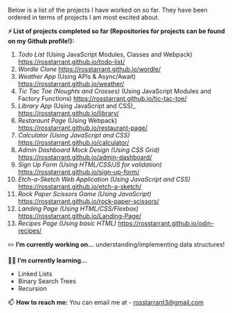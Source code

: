 Below is a list of the projects I have worked on so far. They have been ordered in terms of projects I am most excited about.

**⚡ List of projects completed so far (Repositories for projects can be found on my Github profile!):**
1. _Todo List_ (Using JavaScript Modules, Classes and Webpack) https://rosstarrant.github.io/todo-list/
2. _Wordle Clone_ https://rosstarrant.github.io/wordle/
3. _Weather App_ (Using APIs & Async/Await) https://rosstarrant.github.io/weather/
4. _Tic Tac Toe (Noughts and Crosses)_ (Using JavaScript Modules and Factory Functions) https://rosstarrant.github.io/tic-tac-toe/
5. _Library App_ (Using JavaScript and CSS)_ https://rosstarrant.github.io/library/
6. _Restaraunt Page_ (Using Webpack) https://rosstarrant.github.io/restaurant-page/
7. _Calculator (Using JavaScript and CSS)_ https://rosstarrant.github.io/calculator/
8. _Admin Dashboard Mock Design (Using CSS Grid)_ https://rosstarrant.github.io/admin-dashboard/
9. _Sign Up Form (Using HTML/CSS/JS for validation)_ https://rosstarrant.github.io/sign-up-form/
10. _Etch-a-Sketch Web Application (Using JavaScript and CSS)_ https://rosstarrant.github.io/etch-a-sketch/
11. _Rock Paper Scissors Game (Using JavaScript)_ https://rosstarrant.github.io/rock-paper-scissors/
12. _Landing Page (Using HTML/CSS/Flexbox)_ https://rosstarrant.github.io/Landing-Page/
13. _Recipes Page (Using basic HTML)_ https://rosstarrant.github.io/odin-recipes/

:pencil2: **I’m currently working on...** understanding/implementing data structures!

:man_student: **I’m currently learning...** 
- Linked Lists
- Binary Search Trees
- Recursion

📫 **How to reach me:** You can email me at - rosstarrant3@gmail.com
